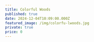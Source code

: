 ```yaml
---
title: Colorful Woods
published: true
date: 2024-12-04T10:09:00.000Z
featured_image: /img/colorfu-lwoods.jpg
private: true
price: 0
---
```

